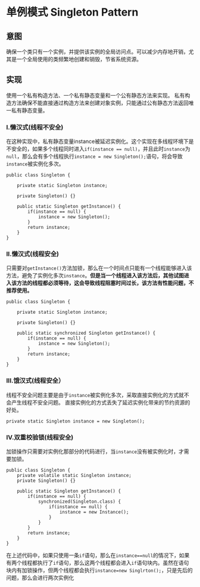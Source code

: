 # 单例模式 Singleton Pattern

## 意图
确保一个类只有一个实例，并提供该实例的全局访问点。可以减少内存地开销，尤其是一个全局使用的类频繁地创建和销毁，节省系统资源。
## 实现
使用一个私有构造方法、一个私有静态变量和一个公有静态方法来实现。
私有构造方法确保不能直接通过构造方法来创建对象实例，只能通过公有静态方法返回唯一私有静态变量。
### I.懒汉式(线程不安全) 
在这种实现中，私有静态变量instance被延迟实例化。这个实现在多线程环境下是不安全的，如果多个线程同时进入`if(instance == null)`，并且此时`instance`为`null`，那么会有多个线程执行`instance = new Singleton();`语句，将会导致`instance`被实例化多次。
```
public class Singleton {

    private static Singleton instance;

    private Singleton() {}
	
    public static Singleton getInstance() {
        if(instance == null) {
            instance = new Singleton();
        }
        return instance;		
    }
}
```
### II.懒汉式(线程安全)
只需要对`getInstance()`方法加锁，那么在一个时间点只能有一个线程能够进入该方法，避免了实例化多次`instance`。**但是当一个线程进入该方法后，其他试图进入该方法的线程都必须等待，这会导致线程阻塞时间过长，该方法有性能问题，不推荐使用。**
```
public class Singleton {

    private static Singleton instance;

    private Singleton() {}
	
    public static synchronized Singleton getInstance() {
        if(instance == null) {
            instance = new Singleton();
        }
        return instance;		
    }
}
```
### III.饿汉式(线程安全）
线程不安全问题主要是由于`instance`被实例化多次，采取直接实例化的方式就不会产生线程不安全问题。
直接实例化的方式丢失了延迟实例化带来的节约资源的好处。
```
private static Singleton instance = new Singleton();
```
### IV.双重校验锁(线程安全)
加锁操作只需要对实例化那部分的代码进行，当`instance`没有被实例化时，才需要加锁。
```
public class Singleton {
    private volatile static Singleton instance;
    private Singleton() {}

    public static Singleton getInstance() {
        if(instance == null) {
            synchronized(Singleton.class) {
                if(instance == null) {
                    instance = new Instance();
                }
            }   
        }
        return instance;
    }
}
```
在上述代码中，如果只使用一条`if`语句，那么在`instance==null`的情况下，如果有两个线程都执行了`if`语句，那么这两个线程都会进入`if`语句块内。虽然在语句块内有加锁操作，但两个线程都会执行`instance=new Singlrton();`，只是先后的问题，那么会进行两次实例化











